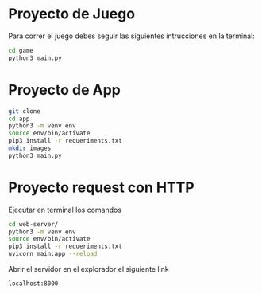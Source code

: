 # Proyecto de Juego 

Para correr el juego debes seguir las siguientes intrucciones en la terminal:

```sh
cd game
python3 main.py
```


# Proyecto de App

```sh
git clone
cd app
python3 -m venv env
source env/bin/activate
pip3 install -r requeriments.txt
mkdir images
python3 main.py
```



# Proyecto request con HTTP
Ejecutar en terminal los comandos
```sh
cd web-server/
python3 -m venv env
source env/bin/activate
pip3 install -r requeriments.txt
uvicorn main:app --reload
```

Abrir el servidor en el explorador el siguiente link
```sh
localhost:8000
```

